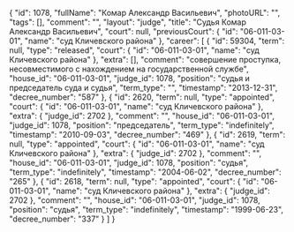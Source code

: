 {
    "id": 1078,
    "fullName": "Комар Александр Васильевич",
    "photoURL": "",
    "tags": [],
    "comment": "",
    "layout": "judge",
    "title": "Судья Комар Александр Васильевич",
    "court": null,
    "previousCourt": {
        "id": "06-011-03-01",
        "name": "суд Кличевского района"
    },
    "career": [
        {
            "id": 59304,
            "term": null,
            "type": "released",
            "court": {
                "id": "06-011-03-01",
                "name": "суд Кличевского района"
            },
            "extra": [],
            "comment": "совершение проступка, несовместимого с нахождением на государственной службе",
            "house_id": "06-011-03-01",
            "judge_id": 1078,
            "position": "судья и председатель суда и судья",
            "term_type": "",
            "timestamp": "2013-12-31",
            "decree_number": "587"
        },
        {
            "id": 2620,
            "term": null,
            "type": "appointed",
            "court": {
                "id": "06-011-03-01",
                "name": "суд Кличевского района"
            },
            "extra": {
                "judge_id": 2702
            },
            "comment": "",
            "house_id": "06-011-03-01",
            "judge_id": 1078,
            "position": "председатель",
            "term_type": "indefinitely",
            "timestamp": "2010-09-03",
            "decree_number": "469"
        },
        {
            "id": 2619,
            "term": null,
            "type": "appointed",
            "court": {
                "id": "06-011-03-01",
                "name": "суд Кличевского района"
            },
            "extra": {
                "judge_id": 2702
            },
            "comment": "",
            "house_id": "06-011-03-01",
            "judge_id": 1078,
            "position": "судья",
            "term_type": "indefinitely",
            "timestamp": "2004-06-02",
            "decree_number": "265"
        },
        {
            "id": 2618,
            "term": null,
            "type": "appointed",
            "court": {
                "id": "06-011-03-01",
                "name": "суд Кличевского района"
            },
            "extra": {
                "judge_id": 2702
            },
            "comment": "",
            "house_id": "06-011-03-01",
            "judge_id": 1078,
            "position": "судья",
            "term_type": "indefinitely",
            "timestamp": "1999-06-23",
            "decree_number": "337"
        }
    ]
}